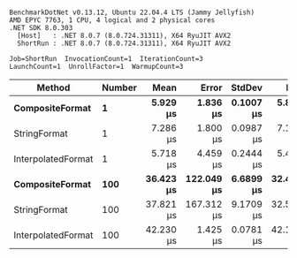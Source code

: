```

BenchmarkDotNet v0.13.12, Ubuntu 22.04.4 LTS (Jammy Jellyfish)
AMD EPYC 7763, 1 CPU, 4 logical and 2 physical cores
.NET SDK 8.0.303
  [Host]   : .NET 8.0.7 (8.0.724.31311), X64 RyuJIT AVX2
  ShortRun : .NET 8.0.7 (8.0.724.31311), X64 RyuJIT AVX2

Job=ShortRun  InvocationCount=1  IterationCount=3  
LaunchCount=1  UnrollFactor=1  WarmupCount=3  

```
| Method             | Number | Mean      | Error      | StdDev    | Min       | Max       | Allocated |
|------------------- |------- |----------:|-----------:|----------:|----------:|----------:|----------:|
| **CompositeFormat**    | **1**      |  **5.929 μs** |   **1.836 μs** | **0.1007 μs** |  **5.822 μs** |  **6.022 μs** |     **872 B** |
| StringFormat       | 1      |  7.286 μs |   1.800 μs | 0.0987 μs |  7.173 μs |  7.353 μs |     896 B |
| InterpolatedFormat | 1      |  5.718 μs |   4.459 μs | 0.2444 μs |  5.451 μs |  5.931 μs |     872 B |
| **CompositeFormat**    | **100**    | **36.423 μs** | **122.049 μs** | **6.6899 μs** | **32.486 μs** | **44.148 μs** |   **14336 B** |
| StringFormat       | 100    | 37.821 μs | 167.312 μs | 9.1709 μs | 32.511 μs | 48.411 μs |   16736 B |
| InterpolatedFormat | 100    | 42.230 μs |   1.425 μs | 0.0781 μs | 42.180 μs | 42.320 μs |   14336 B |

